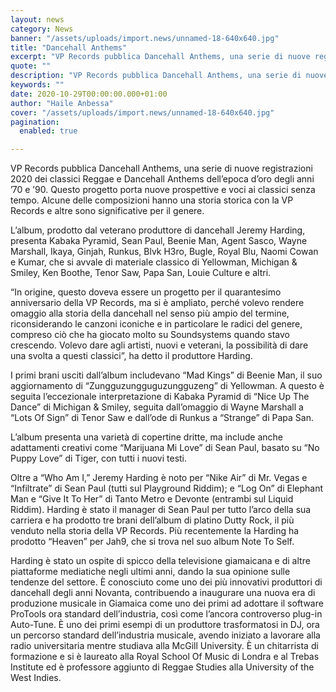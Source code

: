 ```yaml
---
layout: news
category: News
banner: "/assets/uploads/import.news/unnamed-18-640x640.jpg"
title: "Dancehall Anthems"
excerpt: "VP Records pubblica Dancehall Anthems, una serie di nuove registrazioni  2020 dei classici Reggae e Dancehall Anthems dell’epoca d’oro degli anni ’70 e ’90. Questo progetto porta nuove prospettive e voci ai classici senza tempo. Alcune delle composizioni hanno una storia storica con la VP Records e altre sono significative per il genere. L’album, prodotto [&hellip"
quote: ""
description: "VP Records pubblica Dancehall Anthems, una serie di nuove registrazioni  2020 dei classici Reggae e Dancehall Anthems dell’epoca d’oro degli anni ’70 e ’90. Questo progetto porta nuove prospettive e voci ai classici senza tempo. Alcune delle composizioni hanno una storia storica con la VP Records e altre sono significative per il genere. L’album, prodotto [&hellip"
keywords: ""
date: 2020-10-29T00:00:00.000+01:00
author: "Haile Anbessa"
cover: "/assets/uploads/import.news/unnamed-18-640x640.jpg"
pagination:
  enabled: true

---
```


VP Records pubblica Dancehall Anthems, una serie di nuove registrazioni 2020 dei classici Reggae e Dancehall Anthems dell’epoca d’oro degli anni ’70 e ’90\. Questo progetto porta nuove prospettive e voci ai classici senza tempo. Alcune delle composizioni hanno una storia storica con la VP Records e altre sono significative per il genere.

L’album, prodotto dal veterano produttore di dancehall Jeremy Harding, presenta Kabaka Pyramid, Sean Paul, Beenie Man, Agent Sasco, Wayne Marshall, Ikaya, Ginjah, Runkus, Blvk H3ro, Bugle, Royal Blu, Naomi Cowan e Kumar, che si avvale di materiale classico di Yellowman, Michigan & Smiley, Ken Boothe, Tenor Saw, Papa San, Louie Culture e altri.

“In origine, questo doveva essere un progetto per il quarantesimo anniversario della VP Records, ma si è ampliato, perché volevo rendere omaggio alla storia della dancehall nel senso più ampio del termine, riconsiderando le canzoni iconiche e in particolare le radici del genere, compreso ciò che ha giocato molto su Soundsystems quando stavo crescendo. Volevo dare agli artisti, nuovi e veterani, la possibilità di dare una svolta a questi classici”, ha detto il produttore Harding.

I primi brani usciti dall’album includevano “Mad Kings” di Beenie Man, il suo aggiornamento di “Zungguzungguguzungguzeng” di Yellowman. A questo è seguita l’eccezionale interpretazione di Kabaka Pyramid di “Nice Up The Dance” di Michigan & Smiley, seguita dall’omaggio di Wayne Marshall a “Lots Of Sign” di Tenor Saw e dall’ode di Runkus a “Strange” di Papa San.

L’album presenta una varietà di copertine dritte, ma include anche adattamenti creativi come “Marijuana Mi Love” di Sean Paul, basato su “No Puppy Love” di Tiger, con tutti i nuovi testi.

Oltre a “Who Am I,” Jeremy Harding è noto per “Nike Air” di Mr. Vegas e “Infiltrate” di Sean Paul (tutti sul Playground Riddim); e “Log On” di Elephant Man e “Give It To Her” di Tanto Metro e Devonte (entrambi sul Liquid Riddim). Harding è stato il manager di Sean Paul per tutto l’arco della sua carriera e ha prodotto tre brani dell’album di platino Dutty Rock, il più venduto nella storia della VP Records. Più recentemente la Harding ha prodotto “Heaven” per Jah9, che si trova nel suo album Note To Self.

Harding è stato un ospite di spicco della televisione giamaicana e di altre piattaforme mediatiche negli ultimi anni, dando la sua opinione sulle tendenze del settore. È conosciuto come uno dei più innovativi produttori di dancehall degli anni Novanta, contribuendo a inaugurare una nuova era di produzione musicale in Giamaica come uno dei primi ad adottare il software ProTools ora standard dell’industria, così come l’ancora controverso plug-in Auto-Tune. È uno dei primi esempi di un produttore trasformatosi in DJ, ora un percorso standard dell’industria musicale, avendo iniziato a lavorare alla radio universitaria mentre studiava alla McGill University. È un chitarrista di formazione e si è laureato alla Royal School Of Music di Londra e al Trebas Institute ed è professore aggiunto di Reggae Studies alla University of the West Indies.